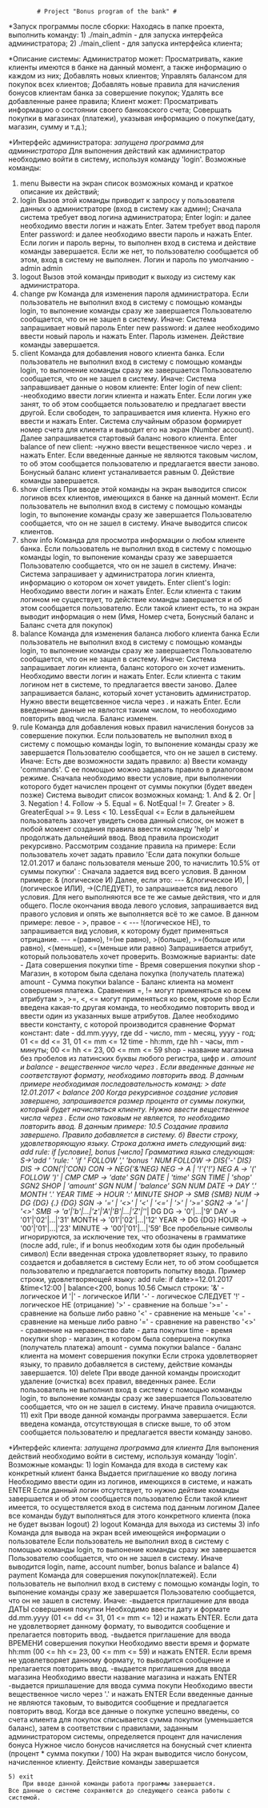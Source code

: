 			# Project "Bonus program of the bank" #

*Запуск программы после сборки:
Находясь в папке проекта, выполнить команду:
	1) ./main_admin - для запуска интерфейса администратора;
	2) ./main_client - для запуска интерфейса клиента;

*Описание системы:
Администратор может:
	Просматривать, какие клиенты имеются в банке на данный момент, а также информацию о каждом из них;
	Добавлять новых клиентов;
	Управлять балансом для покупок всех клиентов;
	Добавлять новые правила для начисления бонусов клиентам банка за совершение покупок;
	Удалять все добавленные ранее правила;
Клиент может:
	Просматривать информацию о состоянии своего банковского счета;
	Совершать покупки в магазинах (платежи), указывая информацию о покупке(дату, магазин, сумму и т.д.);

*Интерфейс администратора:
*запущена программа для администратора*
Для выпонения действий как администратор необходимо войти в систему, используя команду 'login'.
Возможные команды:
1) menu 
	Вывести на экран список возможных команд и краткое описание их действий;
2) login
	Вызов этой команды приводит к запросу у пользователя данных о администраторе (вход в систему как админ);
	Сначала система требует ввод логина администратора;
		Enter login:
		и далее необходимо ввести логин и нажать Enter.
	Затем требует ввод пароля
		Enter password: 
		и далее необходимо ввести пароль и нажать Enter.
	Если логин и пароль верны, то выполнен вход в система и действие команды завершается.
	Если же нет, то пользователю сообщается об этом, вход в систему не выполнен.
	Логин и пароль по умолчанию -  admin admin
3) logout
	Вызов этой команды приводит к выходу из систему как администратора.
4) change pw
	Команда для изменения пароля администратора.
	Если пользователь не выполнил вход в систему с помощью команды login, то выпонение команды сразу же завершается
	Пользователю сообщается, что он не зашел в систему.
	Иначе:
	Система запрашивает новый пароль
		Enter new password:
		и далее необходимо ввести новый пароль и нажать Enter.
	Пароль изменен.
	Действие команды завершается.
5) client
	Команда для добавления нового клиента банка.
	Если пользователь не выполнил вход в систему с помощью команды login, то выпонение команды сразу же завершается
	Пользователю сообщается, что он не зашел в систему.
	Иначе:
	Система заправшивает данные о новом клиенте:
		Enter login of new client:
		-необходимо ввести логин клиента и нажать Enter.
	Если логин уже занят, то об этом сообщается пользователю и предлагает ввести другой.
	Если свободен, то запрашивается имя клиента. Нужно его ввести и нажать Enter.
	Система случайным образом формирует номер счета для клиента и выводит его на экран (Number account).
	Далее запрашивается стартовый баланс нового клиента.
		Enter balance of new client:
		-нужно ввести вещественное число через . и нажать Enter.
	Если введенные данные не являются таковым числом, то об этом сообщается пользователю и предлагается ввести заново.
	Бонусный баланс клиент устаналивается равным 0.
	Действие команды завершается.
6) show clients
	При вводе этой команды на экран выводится список логинов всех клиентов, имеющихся в банке на данный момент.
	Если пользователь не выполнил вход в систему с помощью команды login, то выпонение команды сразу же завершается
	Пользователю сообщается, что он не зашел в систему.
	Иначе выводится список клиентов.
7) show info
	Команда для просмотра информации о любом клиенте банка.
	Если пользователь не выполнил вход в систему с помощью команды login, то выпонение команды сразу же завершается
	Пользователю сообщается, что он не зашел в систему.
	Иначе:
		Система запрашивает у администратора логин клиента, информацию о котором он хочет увидеть.
			Enter client's login: 
		Необходимо ввести логин и нажать Enter.
		Если клиента с таким логином не существует, то действие команды завершается и об этом сообщается пользователю.
		Если такой клиент есть, то на экран выводит информация о нем (Имя, Номер счета, Бонусный баланс и Баланс счета для покупок)
8) balance
	Команда для изменения баланса любого клиента банка
	Если пользователь не выполнил вход в систему с помощью команды login, то выпонение команды сразу же завершается
	Пользователю сообщается, что он не зашел в систему.
	Иначе:
		Система запрашивает логин клиента, баланс которого он хочет изменить.
		Необходимо ввести логин и нажать Enter. Если клиента с таким логином нет в системе, то предлагается ввести заново.
		Далее запрашивается баланс, который хочет установить администратор.
		Нужно ввести вещетсвенное числа через . и нажать Enter.
		Если введенные данные не явлются таким числом, то необоходимо повторить ввод числа.
	Баланс изменен.
9) rule
	Команда для добавления новых правил начисления бонусов за совершение покупки.
	Если пользователь не выполнил вход в систему с помощью команды login, то выпонение команды сразу же завершается
	Пользователю сообщается, что он не зашел в систему.
	Иначе:
		Есть две возможности задать правило:
		a) Ввести команду 'commands'.
			С ее помощью можно задавать правило в диалоговом режиме.
			Сначала необходимо ввести условие, при выполнении которого будет начислен процент от суммы покупки (будет введен позже)
			Система выводит список возможных команд:
				1. And             &
				2. Or              |
				3. Negation        !
				4. Follow          ->
					5. Equal           =
					6. NotEqual        !=
					7. Greater         >
					8. GreaterEqual    >=
					9. Less            <
					10. LessEqual      <=
				Если в дальнейшем пользователь захочет увидеть снова данный список, он может в любой момент создания правила ввести команду 'help' и продолжать дальнейший ввод.
					Ввод правила происходит рекурсивно.
				Рассмотрим создание правила на примере:
					Если пользователь хочет задать правило 'Если дата покупки больше 12.01.2017 и баланс пользователя меньше 200, то начислить 10.5% от суммы покупки' :
				Сначала задается вид всего условия.
					В данном примере: & (логическое И)
				Далее, если это:
					--- &(логическое И), |(логическое ИЛИ), ->(СЛЕДУЕТ), то запрашивается вид левого условия.
						Для него выполняются все те же самые действия, что и для общего.
						После окончания ввода левого условия, запрашивается вид правого условия и опять же выполняется всё то же самое.
						В данном примере: левое - >, правое - <
							--- !(логическое НЕ), то запрашивается вид условия, к которому будет применяться отрицание.
							--- =(равно), !=(не равно), >(больше), >=(больше или равно), <(меньше), <=(меньше или равно)
							Запрашивается атрибут, который пользователь хочет проверить.
							Возможные варианты:
								date  -  Дата совершения покупки
								time  -  Время совершения покупки
								shop  -  Магазин, в котором была сделана покупка (получатель платежа)
								amount  -  Сумма покупки
								balance  -  Баланс клиента на момент совершения платежа.
							Сравнения =, != могут применяться ко всем атрибутам
									  >, >=, <, <= могут применяться ко всем, кроме shop
							Если введена какая-то другая команда, то необходимо повторить ввод и ввести один из указанных выше атрибутов.
							Далее необходимо ввести константу, с которой производится сравнение
							Формат констант:
								date  -  dd.mm.yyyy, где dd -  число, mm - месяц, yyyy - год; 01 <= dd <= 31, 01 <= mm <= 12
								time  -  hh:mm, где hh - часы, mm - минуты; 00 <= hh <= 23, 00 <= mm <= 59
								shop  -  название магазина без пробелов из латинских буквы любого регистра, цифр и _.
								amount и balance - вещественное число через .
							Если введенные данные не соответствуют формату, необходимо повторить ввод.
								В данным примере необходимая последовательность команд:
								>
								date
								12.01.2017
								<
								balance
								200
					Когда рекурсивное создание условия завершено, запрашивается размер процента от суммы покупки, который будет начисляться клиенту.
					Нужно ввести вещественное числа через .
					Если оно таковым не является, то необходимо повторить ввод.
					В данным примере: 10.5
					Создание правила завершено.
					Правило добавляется в систему.
				б) Ввести строку, удовлетворяющую языку.
				Строка должна иметь следующий вид:
				add rule: if [условие], bonus [число]
				Грамматика языка следующая:
					S->'add ' 'rule: ' 'if ' FOLLOW ',' 'bonus ' NUM 
					FOLLOW -> DIS{'-' DIS}
					DIS -> CON{'|'CON}
					CON -> NEG{'&'NEG}
					NEG -> A | '!'{'!'} NEG
					A -> '(' FOLLOW ')' | CMP
					CMP -> 'date' SGN DATE | 'time' SGN TIME | 'shop' SGN2 SHOP | 'amount' SGN NUM | 'balance' SGN NUM
					DATE -> DAY '.' MONTH '.' YEAR
					TIME -> HOUR ':' MINUTE
					SHOP -> SMB {SMB}
					NUM -> DG {DG} {.} {DG}
					SGN -> '=' | '<>' | '<' | '<=' | '>' | '>='
					SGN2 -> '=' | '<>'
					SMB -> 'a'|'b'|...|'z'|'A'|'B'|...|'Z'|'_'| DG
					DG -> '0'|...|'9'
					DAY -> '01'|'02'|...|'31'
					MONTH -> '01'|'02'|...|'12'
					YEAR -> DG {DG}
					HOUR -> '00'|'01'|...|'23'
					MINUTE -> '00'|'01'|...|'59'
				Все пробельные символы игнорируются, за исключение тех, что обозначены в грамматике (после add, rule:, if и bonus необходим хотя бы один пробельный символ)
				Если введенная строка удовлетворяет языку, то правило создается и добавляется в систему
				Если нет, то об этом сообщается пользователю и предлагается повторить попытку ввода.
				Пример строки, удовлетворяющей языку:
					add rule: if date>=12.01.2017 &time<12:00 | balance<200, bonus 10.56
				Смысл строки:
					'&'   - логическое И
					'|'   - логическое ИЛИ
					'-'   - логическое СЛЕДУЕТ
					'!'   - логическое НЕ (отрицание)
					'>'   - сравнение на больше
					'>='  - сравнение на больше либо равно
					'<'   - сравнение на меньше
					'<='  - сравнение на меньше либо равно
					'='   - сравнение на равенство
					'<>'  - сравнение на неравенство
					date - дата покупки
					time - время покупки
					shop - магазин, в котором была совершена покупка (получатель платежа)
					amount -  сумма покупки
					balance -  баланс клиента на момент совершения покупки
				Если строка удовлетворяет языку, то правило добавляется в систему, действие команды завершается.
	10) delete
		При вводе данной команды происходит удаление (очистка) всех правил, введенных ранее.
		Если пользователь не выполнил вход в систему с помощью команды login, то выпонение команды сразу же завершается
		Пользователю сообщается, что он не зашел в систему.
		Иначе правила очищаются.
	11) exit
		При вводе данной команды программа завершается.
Если введена команда, отсутствующая в списке выше, то об этом сообщается пользователю и предлагается ввести команду заново.

*Интерфейс клиента:
*запущена программа для клиента*
Для выпонения действий необходимо войти в систему, используя команду 'login'.
Возможные команды:
	1) login
		Команда для входа в систему как конкретный клиент банка
		Выдается приглашение ко вводу логина
		Необходимо ввести один из логинов, имеющихся в системе, и нажать  ENTER
		Если данный логин отсутствует, то нужно дейтвие команды завершается и об этом сообщается пользователю
		Если такой клиент имеется, то осуществляется вход в система под данным логином
		Далее все команды будут выполняться для этого конкретного клиента (пока не будет вызван logout)
	2) logout
		Команда для выхода из системы
	3) info
		Команда для вывода на экран всей имеющейся информации о пользователе
		Если пользователь не выполнил вход в систему с помощью команды login, то выпонение команды сразу же завершается
		Пользователю сообщается, что он не зашел в систему.
		Иначе выводитcя login, name, account number, bonus balance и balance
	4) payment
		Команда для совершения покупок(платежей).
		Если пользователь не выполнил вход в систему с помощью команды login, то выпонение команды сразу же завершается
		Пользователю сообщается, что он не зашел в систему.
		Иначе:
			-выдается приглашение для ввода ДАТЫ совершения покупки
				Необходимо ввести дату и формате dd.mm.yyyy (01 <= dd <= 31, 01 <= mm <= 12) и нажать ENTER.
				Если дата не удовлетворяет данному формату, то выводится сообщение и прелагается повторить ввод.
			-выдается приглашение для ввода ВРЕМЕНИ совершения покупки
				Необходимо ввести время и формате hh:mm (00 <= hh <= 23, 00 <= mm <= 59) и нажать ENTER.
				Если время не удовлетворяет данному формату, то выводится сообщение и прелагается повторить ввод.
			-выдается приглашения для ввода магазина
				Необходимо ввести название магазина и нажать ENTER
			-выдается пришлашение для ввода сумма покупи
				Необходимо ввести вещественное число через '.' и нажать ENTER
				Если введенные данные не являются таковым, то выводится сообщение и предлагается повторить ввод.
				Когда все данные о покупке успешно введены, со счета клиента для покупок списывается сумма покупки (уменьшается баланс),
			затем в соответствии с правилами, заданным администратором системы, определяется процент для начисления бонуса
			Нужное число бонусов начисляется на бонусный счет клиента (процент * сумма покупки / 100)
			На экран выводится число бонусом, начисленное клиенту.
			Действие команды завершается

	5) exit
		При вводе данной команды работа программы завершается.
	Все данные о системе сохраняются до следующего сеанса работы с системой.









